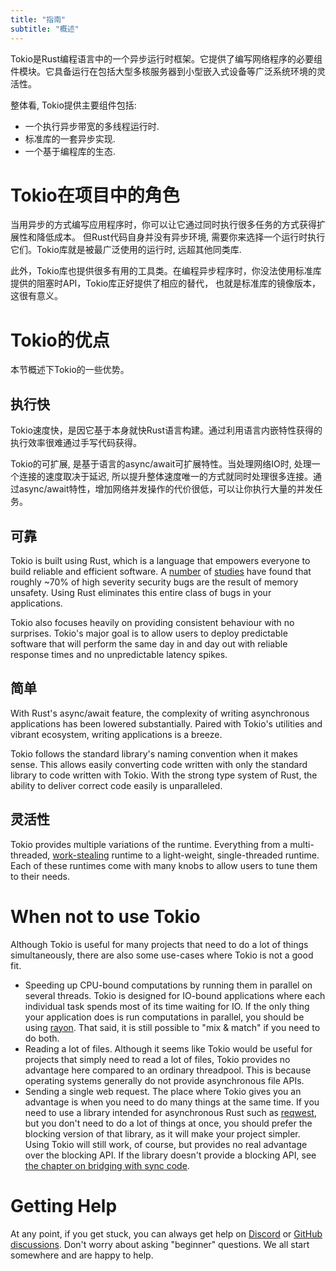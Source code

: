 ```yaml
---
title: "指南"
subtitle: "概述"
---
```


Tokio是Rust编程语言中的一个异步运行时框架。它提供了编写网络程序的必要组件模块。它具备运行在包括大型多核服务器到小型嵌入式设备等广泛系统环境的灵活性。 

整体看, Tokio提供主要组件包括:

 - 一个执行异步带宽的多线程运行时.
 - 标准库的一套异步实现.
 - 一个基于编程库的生态.

# Tokio在项目中的角色

当用异步的方式编写应用程序时，你可以让它通过同时执行很多任务的方式获得扩展性和降低成本。
但Rust代码自身并没有异步环境, 需要你来选择一个运行时执行它们。Tokio库就是被最广泛使用的运行时,
远超其他同类库.

此外，Tokio库也提供很多有用的工具类。在编程异步程序时，你没法使用标准库提供的阻塞时API，Tokio库正好提供了相应的替代，
也就是标准库的镜像版本，这很有意义。

# Tokio的优点

本节概述下Tokio的一些优势。

## 执行快

Tokio速度快，是因它基于本身就快Rust语言构建。通过利用语言内嵌特性获得的执行效率很难通过手写代码获得。

Tokio的可扩展, 是基于语言的async/await可扩展特性。当处理网络IO时, 处理一个连接的速度取决于延迟, 
所以提升整体速度唯一的方式就同时处理很多连接。通过async/await特性，增加网络并发操作的代价很低，可以让你执行大量的并发任务。

## 可靠

Tokio is built using Rust, which is a language that empowers everyone
to build reliable and efficient software. A [number][microsoft] of
[studies][chrome] have found that roughly ~70% of high severity security bugs
are the result of memory unsafety. Using Rust eliminates this entire class of
bugs in your applications.

Tokio also focuses heavily on providing consistent behaviour with no surprises.
Tokio's major goal is to allow users to deploy predictable software that will
perform the same day in and day out with reliable response times and no
unpredictable latency spikes.

[microsoft]: https://www.zdnet.com/article/microsoft-70-percent-of-all-security-bugs-are-memory-safety-issues/
[chrome]: https://www.chromium.org/Home/chromium-security/memory-safety

## 简单

With Rust's async/await feature, the complexity of writing asynchronous
applications has been lowered substantially. Paired with Tokio's utilities and
vibrant ecosystem, writing applications is a breeze.

Tokio follows the standard library's naming convention when it makes sense. This
allows easily converting code written with only the standard library to code
written with Tokio. With the strong type system of Rust, the ability to deliver
correct code easily is unparalleled.

## 灵活性

Tokio provides multiple variations of the runtime. Everything from a
multi-threaded, [work-stealing] runtime to a light-weight, single-threaded
runtime. Each of these runtimes come with many knobs to allow users to tune them
to their needs.

[work-stealing]: https://en.wikipedia.org/wiki/Work_stealing

# When not to use Tokio

Although Tokio is useful for many projects that need to do a lot of things
simultaneously, there are also some use-cases where Tokio is not a good fit.

 - Speeding up CPU-bound computations by running them in parallel on several
   threads. Tokio is designed for IO-bound applications where each individual
   task spends most of its time waiting for IO. If the only thing your
   application does is run computations in parallel, you should be using
   [rayon]. That said, it is still possible to "mix & match"
   if you need to do both.
 - Reading a lot of files. Although it seems like Tokio would be useful for
   projects that simply need to read a lot of files, Tokio provides no advantage
   here compared to an ordinary threadpool. This is because operating systems
   generally do not provide asynchronous file APIs.
 - Sending a single web request. The place where Tokio gives you an advantage is
   when you need to do many things at the same time. If you need to use a
   library intended for asynchronous Rust such as [reqwest], but you don't need
   to do a lot of things at once, you should prefer the blocking version of that
   library, as it will make your project simpler. Using Tokio will still work,
   of course, but provides no real advantage over the blocking API. If the
   library doesn't provide a blocking API, see [the chapter on
   bridging with sync code][bridging].

[rayon]: https://docs.rs/rayon/
[reqwest]: https://docs.rs/reqwest/
[bridging]: /tokio/topics/bridging

# Getting Help

At any point, if you get stuck, you can always get help on [Discord] or [GitHub
discussions][disc]. Don't worry about asking "beginner" questions. We all start
somewhere and are happy to help.

[discord]: https://discord.gg/tokio
[disc]: https://github.com/tokio-rs/tokio/discussions
